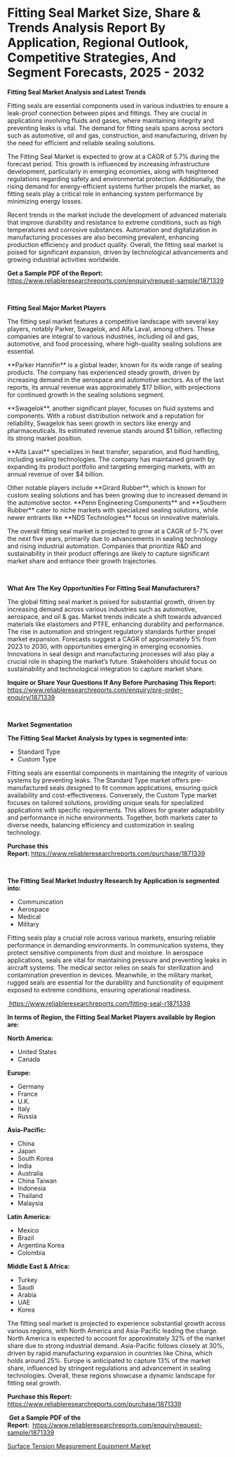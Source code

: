 <p><h1>Fitting Seal Market Size, Share & Trends Analysis Report By Application, Regional Outlook, Competitive Strategies, And Segment Forecasts, 2025 - 2032</h1></p><p><strong>Fitting Seal Market Analysis and Latest Trends</strong></p>
<p><p>Fitting seals are essential components used in various industries to ensure a leak-proof connection between pipes and fittings. They are crucial in applications involving fluids and gases, where maintaining integrity and preventing leaks is vital. The demand for fitting seals spans across sectors such as automotive, oil and gas, construction, and manufacturing, driven by the need for efficient and reliable sealing solutions.</p><p>The Fitting Seal Market is expected to grow at a CAGR of 5.7% during the forecast period. This growth is influenced by increasing infrastructure development, particularly in emerging economies, along with heightened regulations regarding safety and environmental protection. Additionally, the rising demand for energy-efficient systems further propels the market, as fitting seals play a critical role in enhancing system performance by minimizing energy losses.</p><p>Recent trends in the market include the development of advanced materials that improve durability and resistance to extreme conditions, such as high temperatures and corrosive substances. Automation and digitalization in manufacturing processes are also becoming prevalent, enhancing production efficiency and product quality. Overall, the fitting seal market is poised for significant expansion, driven by technological advancements and growing industrial activities worldwide.</p></p>
<p><strong>Get a Sample PDF of the Report:&nbsp;</strong> <a href="https://www.reliableresearchreports.com/enquiry/request-sample/1871339?utm_campaign=3086&utm_medium=2&utm_source=Github&utm_content=ia&utm_term=11042025&utm_id=fitting-seal">https://www.reliableresearchreports.com/enquiry/request-sample/1871339</a></p>
<p>&nbsp;</p>
<p><strong>Fitting Seal Major Market Players</strong></p>
<p><p>The fitting seal market features a competitive landscape with several key players, notably Parker, Swagelok, and Alfa Laval, among others. These companies are integral to various industries, including oil and gas, automotive, and food processing, where high-quality sealing solutions are essential.</p><p>**Parker Hannifin** is a global leader, known for its wide range of sealing products. The company has experienced steady growth, driven by increasing demand in the aerospace and automotive sectors. As of the last reports, its annual revenue was approximately $17 billion, with projections for continued growth in the sealing solutions segment.</p><p>**Swagelok**, another significant player, focuses on fluid systems and components. With a robust distribution network and a reputation for reliability, Swagelok has seen growth in sectors like energy and pharmaceuticals. Its estimated revenue stands around $1 billion, reflecting its strong market position.</p><p>**Alfa Laval** specializes in heat transfer, separation, and fluid handling, including sealing technologies. The company has maintained growth by expanding its product portfolio and targeting emerging markets, with an annual revenue of over $4 billion.</p><p>Other notable players include **Girard Rubber**, which is known for custom sealing solutions and has been growing due to increased demand in the automotive sector. **Penn Engineering Components** and **Southern Rubber** cater to niche markets with specialized sealing solutions, while newer entrants like **NDS Technologies** focus on innovative materials.</p><p>The overall fitting seal market is projected to grow at a CAGR of 5-7% over the next five years, primarily due to advancements in sealing technology and rising industrial automation. Companies that prioritize R&D and sustainability in their product offerings are likely to capture significant market share and enhance their growth trajectories.</p></p>
<p>&nbsp;</p>
<p><strong>What Are The Key Opportunities For Fitting Seal Manufacturers?</strong></p>
<p><p>The global fitting seal market is poised for substantial growth, driven by increasing demand across various industries such as automotive, aerospace, and oil & gas. Market trends indicate a shift towards advanced materials like elastomers and PTFE, enhancing durability and performance. The rise in automation and stringent regulatory standards further propel market expansion. Forecasts suggest a CAGR of approximately 5% from 2023 to 2030, with opportunities emerging in emerging economies. Innovations in seal design and manufacturing processes will also play a crucial role in shaping the market’s future. Stakeholders should focus on sustainability and technological integration to capture market share.</p></p>
<p><strong>Inquire or Share Your Questions If Any Before Purchasing This Report:</strong> <a href="https://www.reliableresearchreports.com/enquiry/pre-order-enquiry/1871339?utm_campaign=3086&utm_medium=2&utm_source=Github&utm_content=ia&utm_term=11042025&utm_id=fitting-seal">https://www.reliableresearchreports.com/enquiry/pre-order-enquiry/1871339</a></p>
<p>&nbsp;</p>
<p><strong>Market Segmentation</strong></p>
<p><strong>The Fitting Seal Market Analysis by types is segmented into:</strong></p>
<p><ul><li>Standard Type</li><li>Custom Type</li></ul></p>
<p><p>Fitting seals are essential components in maintaining the integrity of various systems by preventing leaks. The Standard Type market offers pre-manufactured seals designed to fit common applications, ensuring quick availability and cost-effectiveness. Conversely, the Custom Type market focuses on tailored solutions, providing unique seals for specialized applications with specific requirements. This allows for greater adaptability and performance in niche environments. Together, both markets cater to diverse needs, balancing efficiency and customization in sealing technology.</p></p>
<p><strong>Purchase this Report:&nbsp;</strong><a href="https://www.reliableresearchreports.com/purchase/1871339?utm_campaign=3086&utm_medium=2&utm_source=Github&utm_content=ia&utm_term=11042025&utm_id=fitting-seal">https://www.reliableresearchreports.com/purchase/1871339</a></p>
<p>&nbsp;</p>
<p><strong>The Fitting Seal Market Industry Research by Application is segmented into:</strong></p>
<p><ul><li>Communication</li><li>Aerospace</li><li>Medical</li><li>Military</li></ul></p>
<p><p>Fitting seals play a crucial role across various markets, ensuring reliable performance in demanding environments. In communication systems, they protect sensitive components from dust and moisture. In aerospace applications, seals are vital for maintaining pressure and preventing leaks in aircraft systems. The medical sector relies on seals for sterilization and contamination prevention in devices. Meanwhile, in the military market, rugged seals are essential for the durability and functionality of equipment exposed to extreme conditions, ensuring operational readiness.</p></p>
<p><a href="https://www.reliableresearchreports.com/fitting-seal-r1871339?utm_campaign=3086&utm_medium=2&utm_source=Github&utm_content=ia&utm_term=11042025&utm_id=fitting-seal">&nbsp;https://www.reliableresearchreports.com/fitting-seal-r1871339</a></p>
<p><strong>In terms of Region, the Fitting Seal Market Players available by Region are:</strong></p>
<p>
    <p> <strong> North America: </strong>
        <ul>
            <li>United States</li>
            <li>Canada</li>
        </ul>
        </p> 
    <p> <strong> Europe: </strong>
        <ul>
            <li>Germany</li>
            <li>France</li>
            <li>U.K.</li>
            <li>Italy</li>
            <li>Russia</li>
        </ul>
        </p> 
    <p> <strong> Asia-Pacific: </strong>
        <ul>
            <li>China</li>
            <li>Japan</li>
            <li>South Korea</li>
            <li>India</li>
            <li>Australia</li>
            <li>China Taiwan</li>
            <li>Indonesia</li>
            <li>Thailand</li>
            <li>Malaysia</li>
        </ul>
        </p> 
    <p> <strong> Latin America: </strong>
        <ul>
            <li>Mexico</li>
            <li>Brazil</li>
            <li>Argentina Korea</li>
            <li>Colombia</li>
        </ul>
        </p> 
    <p> <strong> Middle East & Africa: </strong>
        <ul>
            <li>Turkey</li>
            <li>Saudi</li>
            <li>Arabia</li>
            <li>UAE</li>
            <li>Korea</li>
        </ul>
    </p>
    </p>
<p><p>The fitting seal market is projected to experience substantial growth across various regions, with North America and Asia-Pacific leading the charge. North America is expected to account for approximately 32% of the market share due to strong industrial demand. Asia-Pacific follows closely at 30%, driven by rapid manufacturing expansion in countries like China, which holds around 25%. Europe is anticipated to capture 13% of the market share, influenced by stringent regulations and advancement in sealing technologies. Overall, these regions showcase a dynamic landscape for fitting seal growth.</p></p>
<p><strong>Purchase this Report: </strong><a href="https://www.reliableresearchreports.com/purchase/1871339?utm_campaign=3086&utm_medium=2&utm_source=Github&utm_content=ia&utm_term=11042025&utm_id=fitting-seal">https://www.reliableresearchreports.com/purchase/1871339</a></p>
<p>&nbsp;<strong>Get a Sample PDF of the Report:&nbsp;&nbsp;</strong><a href="https://www.reliableresearchreports.com/enquiry/request-sample/1871339?utm_campaign=3086&utm_medium=2&utm_source=Github&utm_content=ia&utm_term=11042025&utm_id=fitting-seal">https://www.reliableresearchreports.com/enquiry/request-sample/1871339</a></p>
<p><strong></strong></p>
<p><p><a href="https://github.com/steegeneat/Market-Research-Report-List-1/blob/main/surface-tension-measurement-equipment-market.md?utm_campaign=3086&utm_medium=2&utm_source=Github&utm_content=ia&utm_term=11042025&utm_id=fitting-seal">Surface Tension Measurement Equipment Market</a></p></p>